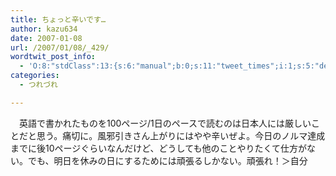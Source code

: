 ```yaml
---
title: ちょっと辛いです…
author: kazu634
date: 2007-01-08
url: /2007/01/08/_429/
wordtwit_post_info:
  - 'O:8:"stdClass":13:{s:6:"manual";b:0;s:11:"tweet_times";i:1;s:5:"delay";i:0;s:7:"enabled";i:1;s:10:"separation";s:2:"60";s:7:"version";s:3:"3.7";s:14:"tweet_template";b:0;s:6:"status";i:2;s:6:"result";a:0:{}s:13:"tweet_counter";i:2;s:13:"tweet_log_ids";a:1:{i:0;i:2723;}s:9:"hash_tags";a:0:{}s:8:"accounts";a:1:{i:0;s:7:"kazu634";}}'
categories:
  - つれづれ

---
```

<div class="section">
<p>
    　英語で書かれたものを100ページ/1日のペースで読むのは日本人には厳しいことだと思う。痛切に。風邪引きさん上がりにはやや辛いぜよ。今日のノルマ達成までに後10ページぐらいなんだけど、どうしても他のことやりたくて仕方がない。でも、明日を休みの日にするためには頑張るしかない。頑張れ！＞自分
</p>
</div>